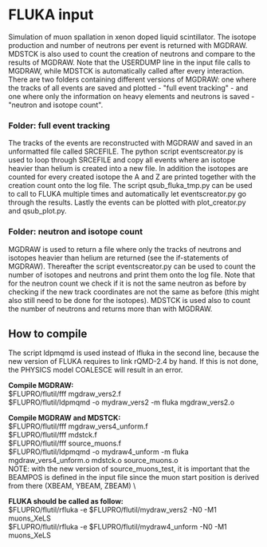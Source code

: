 # FLUKA input

Simulation of muon spallation in xenon doped liquid scintillator. The isotope production and number of neutrons per event is returned with MGDRAW. MDSTCK is also used to count the creation of neutrons and compare to the results of MGDRAW. Note that the USERDUMP line in the input file calls to MGDRAW, while MDSTCK is automatically called after every interaction. There are two folders containing different versions of MGDRAW: one where the tracks of all events are saved and plotted - "full event tracking" - and one where only the information on heavy elements and neutrons is saved - "neutron and isotope count".

### Folder: full event tracking

The tracks of the events are reconstructed with MGDRAW and saved in an unformatted file called SRCEFILE. The python script eventscreator.py is used to loop through SRCEFILE and copy all events where an isotope heavier than helium is created into a new file. In addition the isotopes are counted for every created isotope the A and Z are printed together with the creation count onto the log file. The script qsub_fluka_tmp.py can be used to call to FLUKA multiple times and automatically let eventscreator.py go through the results. Lastly the events can be plotted with plot_creator.py and qsub_plot.py.

### Folder: neutron and isotope count

MGDRAW is used to return a file where only the tracks of neutrons and isotopes heavier than helium are returned (see the if-statements of MGDRAW). Thereafter the script eventscreator.py can be used to count the number of isotopes and neutrons and print them onto the log file. Note that for the neutron count we check if it is not the same neutron as before by checking if the new track coordinates are not the same as before (this might also still need to be done for the isotopes). MDSTCK is used also to count the number of neutrons and returns more than with MGDRAW.

## How to compile

The script ldpmqmd is used instead of lfluka in the second line, because the new version of FLUKA requires to link rQMD-2.4 by hand. If this is not done, the PHYSICS model COALESCE will result in an error. 

**Compile MGDRAW:**\
$FLUPRO/flutil/fff mgdraw_vers2.f\
$FLUPRO/flutil/ldpmqmd -o mydraw_vers2 -m fluka mgdraw_vers2.o 

**Compile MGDRAW and MDSTCK:**\
$FLUPRO/flutil/fff mgdraw_vers4_unform.f\
$FLUPRO/flutil/fff mdstck.f\
$FLUPRO/flutil/fff source_muons.f\
$FLUPRO/flutil/ldpmqmd -o mydraw4_unform -m fluka mgdraw_vers4_unform.o mdstck.o source_muons.o\
NOTE: with the new version of source_muons_test, it is important that the BEAMPOS is defined in the input file since the muon start position is derived from there (XBEAM, YBEAM, ZBEAM) \

**FLUKA should be called as follow:**\
$FLUPRO/flutil/rfluka -e $FLUPRO/flutil/mydraw_vers2 -N0 -M1 muons_XeLS \
$FLUPRO/flutil/rfluka -e $FLUPRO/flutil/mydraw4_unform -N0 -M1 muons_XeLS 
